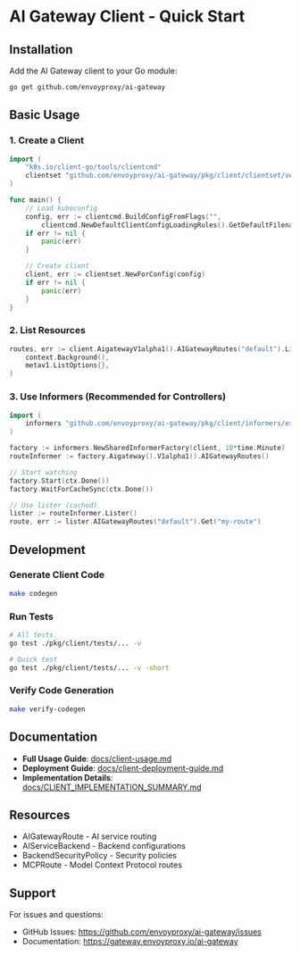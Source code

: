 # AI Gateway Client - Quick Start

## Installation

Add the AI Gateway client to your Go module:

```bash
go get github.com/envoyproxy/ai-gateway
```

## Basic Usage

### 1. Create a Client

```go
import (
	"k8s.io/client-go/tools/clientcmd"
	clientset "github.com/envoyproxy/ai-gateway/pkg/client/clientset/versioned"
)

func main() {
	// Load kubeconfig
	config, err := clientcmd.BuildConfigFromFlags("",
		clientcmd.NewDefaultClientConfigLoadingRules().GetDefaultFilename())
	if err != nil {
		panic(err)
	}

	// Create client
	client, err := clientset.NewForConfig(config)
	if err != nil {
		panic(err)
	}
}
```

### 2. List Resources

```go
routes, err := client.AigatewayV1alpha1().AIGatewayRoutes("default").List(
	context.Background(),
	metav1.ListOptions{},
)
```

### 3. Use Informers (Recommended for Controllers)

```go
import (
    informers "github.com/envoyproxy/ai-gateway/pkg/client/informers/externalversions"
)

factory := informers.NewSharedInformerFactory(client, 10*time.Minute)
routeInformer := factory.Aigateway().V1alpha1().AIGatewayRoutes()

// Start watching
factory.Start(ctx.Done())
factory.WaitForCacheSync(ctx.Done())

// Use lister (cached)
lister := routeInformer.Lister()
route, err := lister.AIGatewayRoutes("default").Get("my-route")
```

## Development

### Generate Client Code

```bash
make codegen
```

### Run Tests

```bash
# All tests
go test ./pkg/client/tests/... -v

# Quick test
go test ./pkg/client/tests/... -v -short
```

### Verify Code Generation

```bash
make verify-codegen
```

## Documentation

- **Full Usage Guide**: [docs/client-usage.md](client-usage.md)
- **Deployment Guide**: [docs/client-deployment-guide.md](client-deployment-guide.md)
- **Implementation Details**: [docs/CLIENT_IMPLEMENTATION_SUMMARY.md](CLIENT_IMPLEMENTATION_SUMMARY.md)

## Resources

- AIGatewayRoute - AI service routing
- AIServiceBackend - Backend configurations
- BackendSecurityPolicy - Security policies
- MCPRoute - Model Context Protocol routes

## Support

For issues and questions:

- GitHub Issues: https://github.com/envoyproxy/ai-gateway/issues
- Documentation: https://gateway.envoyproxy.io/ai-gateway
